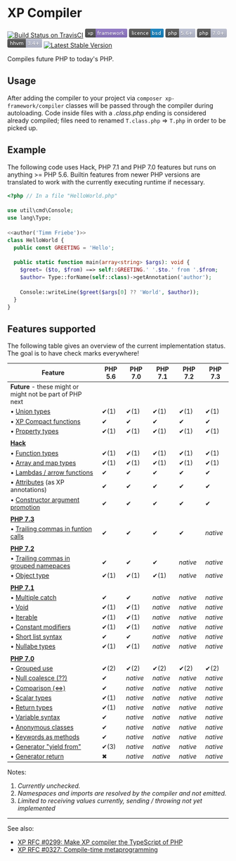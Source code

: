 XP Compiler
===========

[![Build Status on TravisCI](https://secure.travis-ci.org/xp-forge/sequence.svg)](http://travis-ci.org/xp-framework/compiler)
[![XP Framework Module](https://raw.githubusercontent.com/xp-framework/web/master/static/xp-framework-badge.png)](https://github.com/xp-framework/core)
[![BSD Licence](https://raw.githubusercontent.com/xp-framework/web/master/static/licence-bsd.png)](https://github.com/xp-framework/core/blob/master/LICENCE.md)
[![Required PHP 5.6+](https://raw.githubusercontent.com/xp-framework/web/master/static/php-5_6plus.png)](http://php.net/)
[![Supports PHP 7.0+](https://raw.githubusercontent.com/xp-framework/web/master/static/php-7_0plus.png)](http://php.net/)
[![Supports HHVM 3.4+](https://raw.githubusercontent.com/xp-framework/web/master/static/hhvm-3_4plus.png)](http://hhvm.com/)
[![Latest Stable Version](https://poser.pugx.org/xp-framework/compiler/version.png)](https://packagist.org/packages/xp-framework/compiler)

Compiles future PHP to today's PHP.

Usage
-----
After adding the compiler to your project via `composer xp-framework/compiler` classes will be passed through the compiler during autoloading. Code inside files with a *.class.php* ending is considered already compiled; files need to renamed `T.class.php` => `T.php` in order to be picked up.

Example
-------
The following code uses Hack, PHP 7.1 and PHP 7.0 features but runs on anything >= PHP 5.6. Builtin features from newer PHP versions are translated to work with the currently executing runtime if necessary.

```php
<?php // In a file "HelloWorld.php"

use util\cmd\Console;
use lang\Type;

<<author('Timm Friebe')>>
class HelloWorld {
  public const GREETING = 'Hello';

  public static function main(array<string> $args): void {
    $greet= ($to, $from) ==> self::GREETING.' '.$to.' from '.$from;
    $author= Type::forName(self::class)->getAnnotation('author');

    Console::writeLine($greet($args[0] ?? 'World', $author));
  }
}
```

Features supported
------------------

The following table gives an overview of the current implementation status. The goal is to have check marks everywhere!

| Feature                                                                                     | PHP 5.6  | PHP 7.0  | PHP 7.1  | PHP 7.2  | PHP 7.3  |
| ------------------------------------------------------------------------------------------- | -------- | -------- | -------- | -------- | -------- |
| **Future** - these might or might not be part of PHP next                                   |          |          |          |          |          |
| • [Union types](https://github.com/xp-framework/compiler/wiki/Type-system#type-unions)      | ✔(1)   | ✔(1)    | ✔(1)   | ✔(1)    | ✔(1)    |
| • [XP Compact functions](https://github.com/xp-framework/rfc/issues/241)                    | ✔      | ✔       | ✔      | ✔       | ✔       |
| • [Property types](https://wiki.php.net/rfc/property_type_hints)                            | ✔(1)   | ✔(1)    | ✔(1)   | ✔(1)    | ✔(1)    |
|                                                                                             |          |          |          |          |          |
| **[Hack](https://docs.hhvm.com/hack/)**                                                     |          |          |          |          |          |
| • [Function types](https://github.com/xp-framework/compiler/wiki/Type-system#functions)     | ✔(1)   | ✔(1)    | ✔(1)   | ✔(1)    | ✔(1)    |
| • [Array and map types](https://github.com/xp-framework/compiler/wiki/Type-system#arrays)   | ✔(1)   | ✔(1)    | ✔(1)   | ✔(1)    | ✔(1)    |
| • [Lambdas / arrow functions](https://github.com/xp-framework/compiler/wiki/Arrow-functions)| ✔      | ✔       | ✔      | ✔       | ✔       |
| • [Attributes](https://docs.hhvm.com/hack/attributes/introduction) (as XP annotations)      | ✔      | ✔       | ✔      | ✔       | ✔       |
| • [Constructor argument promotion](https://docs.hhvm.com/hack/other-features/constructor-parameter-promotion) | ✔ | ✔ | ✔ | ✔     | ✔       |
|                                                                                             |          |          |          |          |          |
| **[PHP 7.3](https://wiki.php.net/rfc#php_73)**                                              |          |          |          |          |          |
| • [Trailing commas in funtion calls](https://wiki.php.net/rfc/trailing-comma-function-calls)| ✔        | ✔        | ✔        | ✔        | *native* |
|                                                                                             |          |          |          |          |          |
| **[PHP 7.2](https://wiki.php.net/rfc#php_72)**                                              |          |          |          |          |          |
| • [Trailing commas in grouped namepaces](https://wiki.php.net/rfc/list-syntax-trailing-commas) | ✔     | ✔      | ✔       | *native*  | *native* |
| • [Object type](https://wiki.php.net/rfc/object-typehint)                                   | ✔(1)   | ✔(1)   | ✔(1)    | *native*  | *native* |
|                                                                                             |          |          |          |          |          |
| **[PHP 7.1](https://wiki.php.net/rfc#php_71)**                                              |          |          |          |          |          |
| • [Multiple catch](https://wiki.php.net/rfc/multiple-catch)                                 | ✔      | ✔      | *native* | *native*  | *native* |
| • [Void](https://github.com/xp-framework/compiler/wiki/Type-system#void)                    | ✔(1)   | ✔(1)   | *native* | *native*  | *native* |
| • [Iterable](https://github.com/xp-framework/compiler/wiki/Type-system#iteration)           | ✔(1)   | ✔(1)   | *native* | *native*  | *native* |
| • [Constant modifiers](https://wiki.php.net/rfc/class_const_visibility)                     | ✔(1)   | ✔(1)   | *native* | *native*  | *native* |
| • [Short list syntax](https://wiki.php.net/rfc/short_list_syntax)                           | ✔      | ✔      | *native* | *native*  | *native* |
| • [Nullabe types](https://wiki.php.net/rfc/nullable_types)                                  | ✔(1)   | ✔(1)   | *native* | *native*  | *native* |
|                                                                                             |          |          |          |          |          |
| **[PHP 7.0](https://wiki.php.net/rfc#php_70)**                                              |          |          |          |          |          |
| • [Grouped use](https://wiki.php.net/rfc/group_use_declarations)                            | ✔(2)   | ✔(2)    | ✔(2)   | ✔(2)    | ✔(2)    |
| • [Null coalesce (??)](https://wiki.php.net/rfc/isset_ternary)                              | ✔      | *native* | *native* | *native*  | *native* |
| • [Comparison (<=>)](https://wiki.php.net/rfc/combined-comparison-operator)                 | ✔      | *native* | *native* | *native*  | *native* |
| • [Scalar types](https://wiki.php.net/rfc/scalar_type_hints_v5)                             | ✔(1)   | *native* | *native* | *native*  | *native* |
| • [Return types](https://wiki.php.net/rfc/return_types)                                     | ✔(1)   | *native* | *native* | *native*  | *native* |
| • [Variable syntax](https://wiki.php.net/rfc/uniform_variable_syntax)                       | ✔      | *native* | *native* | *native*  | *native* |
| • [Anonymous classes](https://wiki.php.net/rfc/anonymous_classes)                           | ✔      | *native* | *native* | *native*  | *native* |
| • [Keywords as methods](https://wiki.php.net/rfc/context_sensitive_lexer)                   | ✔      | *native* | *native* | *native*  | *native* |
| • [Generator "yield from"](https://wiki.php.net/rfc/generator-delegation)                   | ✔(3)   | *native* | *native* | *native*  | *native* |
| • [Generator return](https://wiki.php.net/rfc/generator-return-expressions)                 | ✖      | *native* | *native* | *native*  | *native* |

Notes:

1. *Currently unchecked.*
2. *Namespaces and imports are resolved by the compiler and not emitted.*
3. *Limited to receiving values currently, sending / throwing not yet implemented*

* * *

See also:

* [XP RFC #0299: Make XP compiler the TypeScript of PHP](https://github.com/xp-framework/rfc/issues/299)
* [XP RFC #0327: Compile-time metaprogramming](https://github.com/xp-framework/rfc/issues/327)